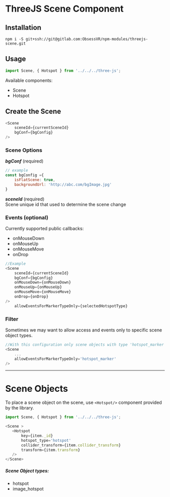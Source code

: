 # ThreeJS Scene Component

## Installation
```
npm i -S git+ssh://git@gitlab.com:ObsessVR/npm-modules/threejs-scene.git
```

## Usage

```javascript
import Scene, { Hotspot } from '../../../three-js';
```
Available components:  
- Scene
- Hotspot

## Create the Scene

```javascript
<Scene
    sceneId={currentSceneId}
    bgConf={bgConfig}
/>
```
### Scene Options

**_bgConf_** (required)
```javascript
// example
const bgConfig ={
    isFlatScene: true,
    backgroundUrl: 'http://abc.com/bgImage.jpg'
}
```

**_sceneId_** (required)  
Scene unique id that used to determine the scene change


### Events (optional)
Currently supported public callbacks:
- onMouseDown
- onMouseUp
- onMouseMove
- onDrop

```javascript
//Example
<Scene
    sceneId={currentSceneId}
    bgConf={bgConfig}
    onMouseDown={onMouseDown}
    onMouseUp={onMouseUp}
    onMouseMove={onMouseMove}
    onDrop={onDrop}
/>
    allowEventsForMarkerTypeOnly={selectedHotspotType}
```

### Filter
Sometimes we may want to allow access and events only to specific scene object types.

```javascript
//With this configuration only scene objects with type 'hotspot_marker' would react on onClick/onMouseMove and other events
<Scene
    ...
    allowEventsForMarkerTypeOnly='hotspot_marker'
/>
```


<hr/>

# Scene Objects
To place a scene object on the scene, use `<Hotspot/>` component provided by the library.

```javascript
import Scene, { Hotspot } from '../../../three-js';

<Scene >
   <Hotspot
       key={item._id}
       hotspot_type='hotspot'
       collider_transform={item.collider_transform}
       transform={item.transform}
   />
</Scene>
```

##### Scene Object types:
- hotspot
- image_hotspot


